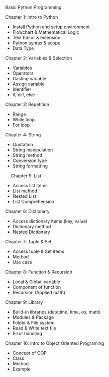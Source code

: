 Basic Python Programming

Chapter 1: Intro to Python
-	Install Python and setup environment
-	Flowchart & Mathematical Logic
-	Text Editor & extension
-	Python syntax & scope
-	Data Type
  
Chapter 2: Variables & Selection 
-	Variables 
-	Operators
-	Casting variable
-	Assign variable
-	Identifier
-	if, elif, else
  
Chapter 3: Repetition
-	Range
-	While loop
-	For loop
  
Chapter 4: String
-	Quotation
-	String manipulation
-	String method
-	Conversion type
-	String formatting
 
 
Chapter 5: List
-	Access list items
-	List method
-	Nested List
-	List Comprehension
 
Chapter 6: Dictionary
-	Access dictionary items (key, value)
-	Dictionary method
-	Nested Dictionary
 
Chapter 7: Tuple & Set
-	Access tuple & Set items
-	Method 
-	Use case
 
Chapter 8: Function & Recursion
-	Local & Global variable
-	Component of function
-	Recursion (Applied math)

Chapter 9: Library
-	Build-in libraries (datetime, time, os, math)
-	Modules & Package
-	Folder & File system
-	Read & Write text file
-	Error handling

Chapter 10: intro to Object Oriented Programing
  - Concept of OOP
  - Class
  - Method
  - Example
